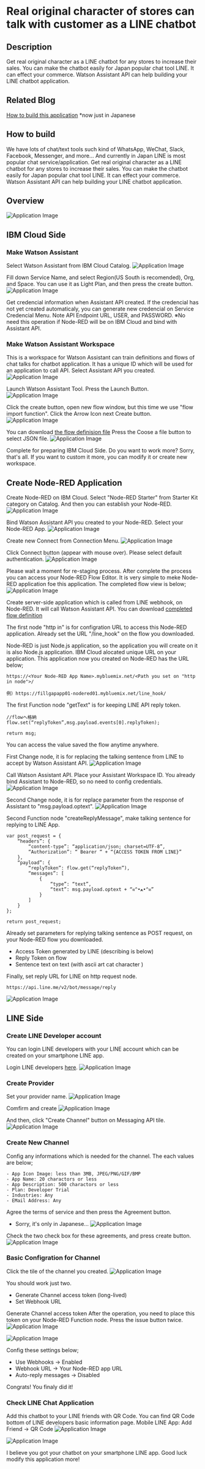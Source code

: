 # Real original character of stores can talk with customer as a LINE chatbot

## Description
Get real original character as a LINE chatbot for any stores to increase their sales. You can make the chatbot easily for Japan popular chat tool LINE. It can effect your commerce. Watson Assistant API can help building your LINE chatbot application.

## Related Blog
[How to build this application](https://medium.com/@taiponrock/line%E3%83%81%E3%83%A3%E3%83%83%E3%83%88%E3%83%9C%E3%83%83%E3%83%88%E3%81%A8watson%E3%82%92%E9%80%A3%E6%90%BA%E3%81%99%E3%82%8B-8a7d89a49e57) *now just in Japanese

## How to build
We have lots of chat/text tools such kind of WhatsApp, WeChat, Slack, Facebook, Messenger, and more...
And currently in Japan LINE is most popular chat service/application. 
Get real original character as a LINE chatbot for any stores to increase their sales. You can make the chatbot easily for Japan popular chat tool LINE. It can effect your commerce. Watson Assistant API can help building your LINE chatbot application.

## Overview
![Application Image](https://github.com/taijihagino/chatbot-lineapi-watsonapi/blob/master/images/001.png)

## IBM Cloud Side

### Make Watson Assistant
Select Watson Assistant from IBM Cloud Catalog.
![Application Image](https://github.com/taijihagino/chatbot-lineapi-watsonapi/blob/master/images/002.png)

Fill down Service Name, and select Region(US South is recomended), Org, and Space.
You can use it as Light Plan, and then press the create button.
![Application Image](https://github.com/taijihagino/chatbot-lineapi-watsonapi/blob/master/images/003.png)

Get credencial information when Assistant API created.
If the credencial has not yet created automaticaly, you can generate new credencial on Service Credencial Menu.
Note API Endpoint URL, USER, and PASSWORD. 
※No need this operation if Node-RED will be on IBM Cloud and bind with Assistant API.

### Make Watson Assistant Workspace
This is a workspace for Watson Assistant can train definitions and flows of chat talks for chatbot application. It has a unique ID which will be used for an application to call API.
Select Assistant API you created.
![Application Image](https://github.com/taijihagino/chatbot-lineapi-watsonapi/blob/master/images/004.png)

Launch Watson Assistant Tool. Press the Launch Button.
![Application Image](https://github.com/taijihagino/chatbot-lineapi-watsonapi/blob/master/images/005.png)

Click the create button, open new flow window, but this time we use "flow import function". Click the Arrow Icon next Create button.
![Application Image](https://github.com/taijihagino/chatbot-lineapi-watsonapi/blob/master/images/006.png)

You can download [the flow definision file](https://raw.githubusercontent.com/taijihagino/chatbot-lineapi-watsonapi/master/workspace-4f12f1bc-fb3c-47db-bca4-a0d32d18d1aa.json)  Press the Coose a file button to select JSON file.
![Application Image](https://github.com/taijihagino/chatbot-lineapi-watsonapi/blob/master/images/007.png)

Complete for preparing IBM Cloud Side. Do you want to work more? Sorry, that's all. 
If you want to custom it more, you can modify it or create new workspace.

## Create Node-RED Application
Create Node-RED on IBM Cloud. Select "Node-RED Starter" from Starter Kit category on Catalog. And then you can establish your Node-RED.
![Application Image](https://github.com/taijihagino/chatbot-lineapi-watsonapi/blob/master/images/008.png)

Bind Watson Assistant API you created to your Node-RED.
Select your Node-RED App.
![Application Image](https://github.com/taijihagino/chatbot-lineapi-watsonapi/blob/master/images/009.png)

Create new Connect from Connection Menu.
![Application Image](https://github.com/taijihagino/chatbot-lineapi-watsonapi/blob/master/images/010.png)

Click Connect button (appear with mouse over). Please select default authentication.
![Application Image](https://github.com/taijihagino/chatbot-lineapi-watsonapi/blob/master/images/011.png)

Please wait a moment for re-staging process. 
After complete the process you can access your Node-RED Flow Editor.
It is very simple to meke Node-RED application foe this application. The completed flow view is below;
![Application Image](https://github.com/taijihagino/chatbot-lineapi-watsonapi/blob/master/images/012.png)

Create server-side application which is called from LINE webhook, on Node-RED. It will call Watson Assistant API. You can download [completed flow definition](https://github.com/taijihagino/chatbot-lineapi-watsonapi)

The first node "http in" is for configration URL to access this Node-RED application. Already set the URL "/line_hook" on the flow you downloaded.

Node-RED is just Node.js application, so the application you will create on it is also Node.js application. IBM Cloud alocated unique URL on your application. This application now you created on Node-RED has the URL below;

```
https://<Your Node-RED App Name>.mybluemix.net/<Path you set on "http in node">/

例）https://fillgapapp01-nodered01.mybluemix.net/line_hook/
```

The first Function node "getText" is for keeping LINE API reply token.
```
//flowへ格納
flow.set(“replyToken”,msg.payload.events[0].replyToken);

return msg;
```

You can access the value saved the flow anytime anywhere.

First Change node, it is for replacing the talking sentence from LINE to accept by Watson Assistant API.
![Application Image](https://github.com/taijihagino/chatbot-lineapi-watsonapi/blob/master/images/013.png)

Call Watson Assistant API. Place your Assistant Workspace ID. You already bind Assistant to Node-RED, so no need to config credentials.
![Application Image](https://github.com/taijihagino/chatbot-lineapi-watsonapi/blob/master/images/014.png)

Second Change node, it is for replace parameter from the response of Assistant to "msg.payload.optext".
![Application Image](https://github.com/taijihagino/chatbot-lineapi-watsonapi/blob/master/images/015.png)

Second Function node "createReplyMessage", make talking sentence for replying to LINE App. 
```
var post_request = {
    “headers”: {
        “content-type”: “application/json; charset=UTF-8”,
        “Authorization”: “ Bearer “ + “{ACCESS TOKEN FROM LINE}”
    },
    “payload”: {
        “replyToken”: flow.get(“replyToken”),
        “messages”: [
            {
                “type”: “text”,
                “text”: msg.payload.optext + “ฅ^•ﻌ•^ฅ”
            }
        ]
    }
};

return post_request;
```

Already set parameters for replying talking sentence as POST request, on your Node-RED flow you downloaded.
- Access Token generated by LINE (describing is below)
- Reply Token on flow
- Sentence text on text (with ascii art cat character )

Finally, set reply URL for LINE on http request node.
```
https://api.line.me/v2/bot/message/reply
```
![Application Image](https://github.com/taijihagino/chatbot-lineapi-watsonapi/blob/master/images/016.png)


## LINE Side
### Create LINE Developer account
You can login LINE developers with your LINE account which can be created on your smartphone LINE app.

Login LINE developers [here](https://developers.line.me/).
![Application Image](https://github.com/taijihagino/chatbot-lineapi-watsonapi/blob/master/images/022.png)


### Create Provider
Set your provider name.
![Application Image](https://github.com/taijihagino/chatbot-lineapi-watsonapi/blob/master/images/024.png)

Comfirm and create
![Application Image](https://github.com/taijihagino/chatbot-lineapi-watsonapi/blob/master/images/025.png)

And then, click "Create Channel" button on Messaging API tile.
![Application Image](https://github.com/taijihagino/chatbot-lineapi-watsonapi/blob/master/images/026.png)

### Create New Channel
Config any informations which is needed for the channel. The each values are below; 
```
- App Icon Image: less than 3MB, JPEG/PNG/GIF/BMP
- App Name: 20 charactors or less
- App Description: 500 charactors or less
- Plan: Developer Trial
- Industries: Any
- EMail Address: Any
```

Agree the terms of service and then press the Agreement button.
* Sorry, it's only in Japanese...
![Application Image](https://github.com/taijihagino/chatbot-lineapi-watsonapi/blob/master/images/030.png)

Check the two check box for these agreements, and press create button.
![Application Image](https://github.com/taijihagino/chatbot-lineapi-watsonapi/blob/master/images/031.png)

### Basic Configration for Channel
Click the tile of the channel you created.
![Application Image](https://github.com/taijihagino/chatbot-lineapi-watsonapi/blob/master/images/032.png)

You should work just two.
- Generate Channel access token (long-lived)
- Set Webhook URL

Generate Channel access token
After the operation, you need to place this token on your Node-RED Function node.
Press the issue button twice.
![Application Image](https://github.com/taijihagino/chatbot-lineapi-watsonapi/blob/master/images/033.png)

![Application Image](https://github.com/taijihagino/chatbot-lineapi-watsonapi/blob/master/images/034.png)

Config these settings below;
- Use Webhooks -> Enabled
- Webhook URL -> Your Node-RED app URL
- Auto-reply messages -> Disabled

Congrats! You finaly did it!


### Check LINE Chat Application
Add this chatbot to your LINE friends with QR Code. You can find QR Code bottom of LINE developers basic information page.
Mobile LINE App: Add Friend -> QR Code
![Application Image](https://github.com/taijihagino/chatbot-lineapi-watsonapi/blob/master/images/035.png)

![Application Image](https://github.com/taijihagino/chatbot-lineapi-watsonapi/blob/master/images/036.png)

I believe you got your chatbot on your smartphone LINE app.
Good luck modify this application more!

